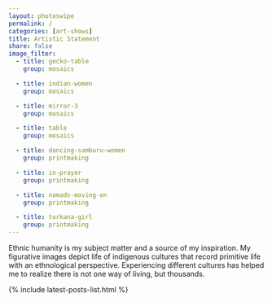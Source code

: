 ```yaml
---
layout: photoswipe
permalink: /
categories: [art-shows]
title: Artistic Statement
share: false
image_filter:
  - title: gecko-table
    group: mosaics

  - title: indian-women
    group: mosaics

  - title: mirror-3
    group: mosaics

  - title: table
    group: mosaics

  - title: dancing-samburu-women
    group: printmaking

  - title: in-prayer
    group: printmaking

  - title: nomads-moving-on
    group: printmaking

  - title: turkana-girl
    group: printmaking
---
```


Ethnic humanity is my subject matter and a source of my inspiration. My figurative images depict life of indigenous cultures that record primitive life with an ethnological perspective. Experiencing different cultures has helped me to realize there is not one way of living, but thousands.

{% include latest-posts-list.html %}
